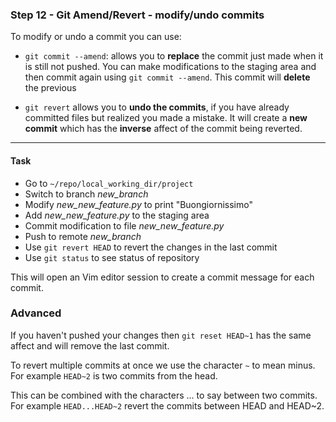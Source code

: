 ### Step 12 - Git Amend/Revert - modify/undo commits

To modify or undo a commit you can use:

- `git commit --amend`: allows you to **replace** the commit just made when it is still not pushed. You can make modifications to the staging area and then commit again using `git commit --amend`. This commit will **delete** the previous

- `git revert` allows you to **undo the commits**, if you have already committed files but realized you made a mistake. It will create a **new commit** which has the **inverse** affect of the commit being reverted.


---

#### Task

- Go to `~/repo/local_working_dir/project`
- Switch to branch *new_branch*
- Modify *new_new_feature.py* to print "Buongiornissimo"
- Add *new_new_feature.py* to the staging area
- Commit modification to file *new_new_feature.py*
- Push to remote *new_branch*
- Use `git revert HEAD` to revert the changes in the last commit
- Use `git status` to see status of repository

This will open an Vim editor session to create a commit message for each commit.


### Advanced

If you haven't pushed your changes then `git reset HEAD~1` has the same affect and will remove the last commit.

To revert multiple commits at once we use the character `~` to mean minus. For example `HEAD~2` is two commits from the head.

This can be combined with the characters ... to say between two commits. For example `HEAD...HEAD~2` revert the commits between HEAD and HEAD~2.
